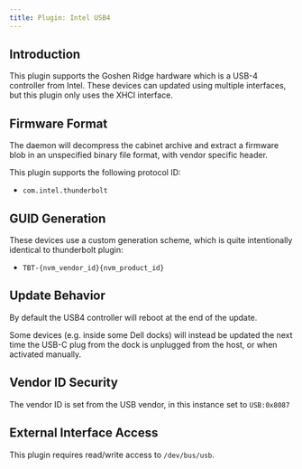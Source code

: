 ```yaml
---
title: Plugin: Intel USB4
---
```


## Introduction

This plugin supports the Goshen Ridge hardware which is a USB-4 controller from Intel.
These devices can updated using multiple interfaces, but this plugin only uses the XHCI interface.

## Firmware Format

The daemon will decompress the cabinet archive and extract a firmware blob in
an unspecified binary file format, with vendor specific header.

This plugin supports the following protocol ID:

* `com.intel.thunderbolt`

## GUID Generation

These devices use a custom generation scheme, which is quite intentionally identical to thunderbolt
plugin:

* `TBT-{nvm_vendor_id}{nvm_product_id}`

## Update Behavior

By default the USB4 controller will reboot at the end of the update.

Some devices (e.g. inside some Dell docks) will instead be updated the next time the USB-C plug
from the dock is unplugged from the host, or when activated manually.

## Vendor ID Security

The vendor ID is set from the USB vendor, in this instance set to `USB:0x8087`

## External Interface Access

This plugin requires read/write access to `/dev/bus/usb`.
